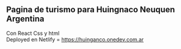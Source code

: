 <h2>Pagina de turismo para Huingnaco Neuquen Argentina</h1>

Con React Css y html <br>
Deployed en Netlify = https://huinganco.onedev.com.ar

